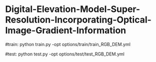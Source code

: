 # Digital-Elevation-Model-Super-Resolution-Incorporating-Optical-Image-Gradient-Information

#train: python train.py -opt options/train/train_RGB_DEM.yml

#test: python test.py -opt options/test/test_RGB_DEM.yml
